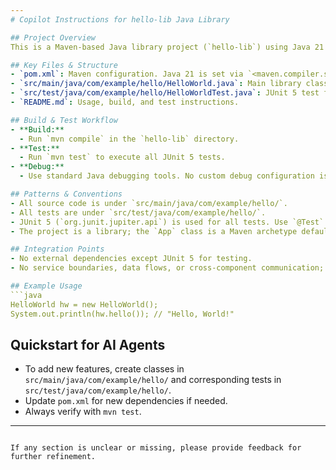```yaml
---
# Copilot Instructions for hello-lib Java Library

## Project Overview
This is a Maven-based Java library project (`hello-lib`) using Java 21 and JUnit 5. The main purpose is to provide a simple `HelloWorld` class for demonstration and testing.

## Key Files & Structure
- `pom.xml`: Maven configuration. Java 21 is set via `<maven.compiler.source>` and `<maven.compiler.target>`. JUnit 5 is used for tests.
- `src/main/java/com/example/hello/HelloWorld.java`: Main library class. Method: `String hello()` returns "Hello, World!".
- `src/test/java/com/example/hello/HelloWorldTest.java`: JUnit 5 test for `HelloWorld`.
- `README.md`: Usage, build, and test instructions.

## Build & Test Workflow
- **Build:**
  - Run `mvn compile` in the `hello-lib` directory.
- **Test:**
  - Run `mvn test` to execute all JUnit 5 tests.
- **Debug:**
  - Use standard Java debugging tools. No custom debug configuration is present.

## Patterns & Conventions
- All source code is under `src/main/java/com/example/hello/`.
- All tests are under `src/test/java/com/example/hello/`.
- JUnit 5 (`org.junit.jupiter.api`) is used for all tests. Use `@Test` annotation and assertions from `org.junit.jupiter.api.Assertions`.
- The project is a library; the `App` class is a Maven archetype default and not used for library logic.

## Integration Points
- No external dependencies except JUnit 5 for testing.
- No service boundaries, data flows, or cross-component communication; the project is a single-module library.

## Example Usage
```java
HelloWorld hw = new HelloWorld();
System.out.println(hw.hello()); // "Hello, World!"
```

## Quickstart for AI Agents
- To add new features, create classes in `src/main/java/com/example/hello/` and corresponding tests in `src/test/java/com/example/hello/`.
- Update `pom.xml` for new dependencies if needed.
- Always verify with `mvn test`.

---
```

If any section is unclear or missing, please provide feedback for further refinement.
